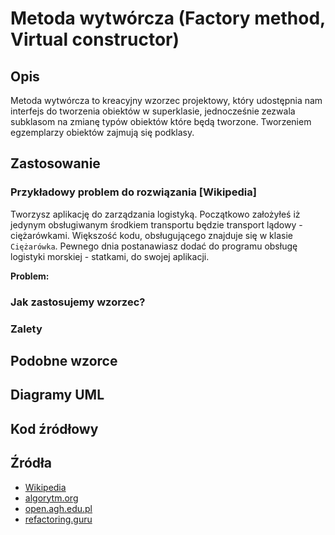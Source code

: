 # Metoda wytwórcza (Factory method, Virtual constructor)

## Opis

Metoda wytwórcza to kreacyjny wzorzec projektowy, który udostępnia nam interfejs do tworzenia obiektów w superklasie, jednocześnie zezwala subklasom na zmianę typów obiektów które będą tworzone. Tworzeniem egzemplarzy obiektów zajmują się podklasy.

## Zastosowanie

### Przykładowy problem do rozwiązania [Wikipedia]

Tworzysz aplikację do zarządzania logistyką. Początkowo założyłeś iż jedynym obsługiwanym środkiem transportu będzie transport lądowy - ciężarówkami. Większość kodu, obsługującego znajduje się w klasie ``Ciężarówka``. Pewnego dnia postanawiasz dodać do programu obsługę logistyki morskiej - statkami, do swojej aplikacji.

**Problem:** 

### Jak zastosujemy wzorzec?

### Zalety

## Podobne wzorce

## Diagramy UML

## Kod źródłowy

## Źródła

- [Wikipedia](https://pl.wikipedia.org/wiki/Metoda_wytw%C3%B3rcza_(wzorzec_projektowy))
- [algorytm.org](http://www.algorytm.org/wzorce-projektowe/metoda-wytworcza-factory-method.html)
- [open.agh.edu.pl](http://zasoby.open.agh.edu.pl/~09sbfraczek/metoda-wytworcza%2C1%2C29.html)
- [refactoring.guru](https://refactoring.guru/design-patterns/factory-method)